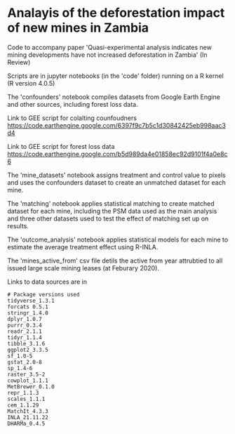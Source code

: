 # Analayis of the deforestation impact of new mines in Zambia

Code to accompany paper 'Quasi-experimental analysis indicates new mining developments have not increased deforestation in Zambia' (In Review)

Scripts are in jupyter notebooks (in the 'code' folder) running on a R kernel (R version 4.0.5)

The 'confounders' notebook compiles datasets from Google Earth Engine and other sources, including forest loss data. 

Link to GEE script for colalting counfoudners https://code.earthengine.google.com/6397f9c7b5c1d30842425eb998aac3d4 

Link to GEE script for forest loss data https://code.earthengine.google.com/b5d989da4e01858ec92d9101f4a0e8c6 

The 'mine_datasets' notebook assigns treatment and control value to pixels and uses the confounders dataset to create an unmatched dataset for each mine. 

The 'matching' notebook applies statistical matching to create matched dataset for each mine, including the PSM data used as the main analysis and three other datasets used to test the effect of matching set up on results. 

The 'outcome_analysis' notebook applies statistical models for each mine to estimate the average treatment effect using R-INLA.

The 'mines_active_from' csv file detils the active from year attrubtied to all issued large scale mining leases (at Feburary 2020). 

Links to data sources are in 

```
# Package versions used
tidyverse_1.3.1
forcats 0.5.1
stringr_1.4.0  
dplyr_1.0.7     
purrr_0.3.4     
readr_2.1.1
tidyr_1.1.4
tibble_3.1.6
ggplot2_3.3.5   
sf_1.0-5
gstat_2.0-8
sp_1.4-6
raster_3.5-2 
cowplot_1.1.1
MetBrewer_0.1.0 
repr_1.1.3
scales_1.1.1
cem_1.1.29
MatchIt_4.3.3
INLA_21.11.22
DHARMa_0.4.5             
```
